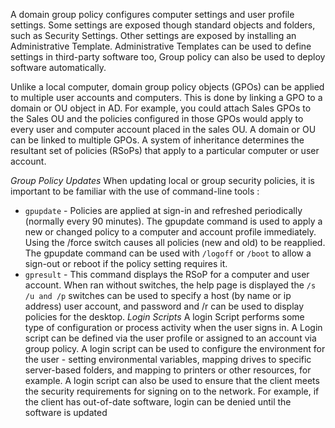 A domain group policy configures computer settings and user profile settings. Some settings are exposed though standard objects and folders, such as Security Settings. Other settings are exposed by installing an Administrative Template. Administrative Templates can be used to define settings in third-party software too, Group policy can also be used to deploy software automatically. 

Unlike a local computer, domain group policy objects (GPOs) can be applied to multiple user accounts and computers. This is done by linking a GPO to a domain or OU object in AD. For example, you could attach Sales GPOs to the Sales OU and the policies configured in those GPOs would apply to every user and computer account placed in the sales OU. A domain or OU can be linked to multiple GPOs. A system of inheritance determines the resultant set of policies (RSoPs) that apply to a particular computer or user account.

*Group Policy Updates*
When updating local or group security policies, it is important to be familiar with the use of command-line tools : 

* `gpupdate` - Policies are applied at sign-in and refreshed periodically (normally every 90 minutes). The gpupdate command is used to apply a new or changed policy to a computer and account profile immediately. Using the /force switch causes all policies (new and old) to be reapplied. The gpupdate command can be used with `/logoff` or `/boot` to allow a sign-out or reboot if the policy setting requires it.
* `gpresult` - This command displays the RSoP for a computer and user account. When ran without switches, the help page is displayed the `/s /u and /p` switches can be used to specify a host (by name or ip address) user account, and password and /r can be used to display policies for the desktop.
*Login Scripts* 
A login Script performs some type of configuration or process activity when the user signs in. A Login script can be defined via the user profile or assigned to an account via group policy. A login script can be used to configure the environment for the user - setting environmental variables, mapping drives to specific server-based folders, and mapping to printers or other resources, for example. A login script can also be used to ensure that the client meets the security requirements for signing on to the network. For example, if the client has out-of-date software, login can be denied until the software is updated  